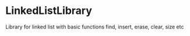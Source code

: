 # LinkedListLibrary
Library for linked list with basic functions find, insert, erase, clear, size etc

